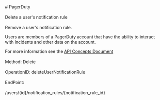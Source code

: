 <br>#     PagerDuty</br>
<br>Delete a user's notification rule</br>
<br>Remove a user's notification rule.

Users are members of a PagerDuty account that have the ability to interact with Incidents and other data on the account.

For more information see the [API Concepts Document](../../docs/CONCEPTS.md#users)
</br>
<br>Method: Delete</br>
<br>OperationID: deleteUserNotificationRule</br>
<br>EndPoint:</br>
<br>/users/{id}/notification_rules/{notification_rule_id}</br>
